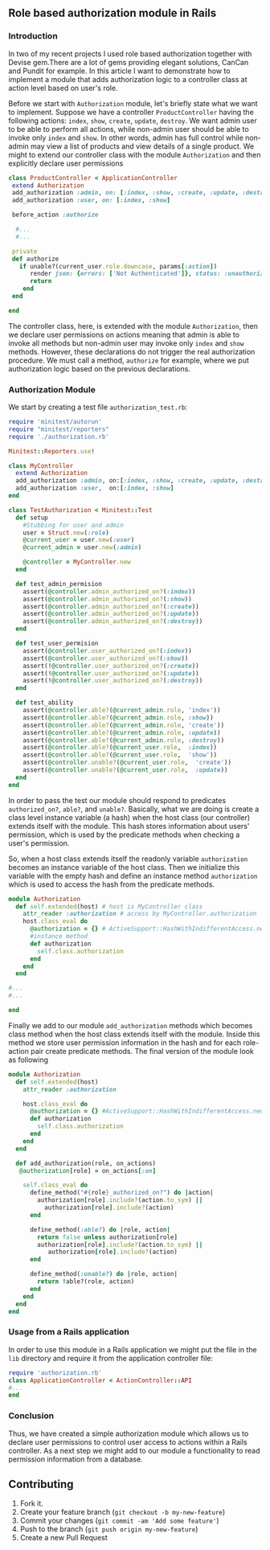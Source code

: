 ## Role based authorization module in Rails

### Introduction
In two of my recent projects I used role based authorization together with Devise gem.There are a lot of gems providing elegant solutions, CanCan and Pundit for example. In this article I want to demonstrate how to implement a module that adds authorization logic to a controller class at action level based on user's role.

Before we start with <code>Authorization</code> module, let's briefly state what we want to implement. Suppose we have a controller <code>ProductController</code> having the following actions: <code>index</code>, <code>show</code>, <code>create</code>, <code>update</code>, <code>destroy</code>. We want admin user to be able to perform all actions, while non-admin user should be able to invoke only <code>index</code> and <code>show</code>. In other words, admin has full control while non-admin may view a list of products and view details of a single product. We might to extend our controller class with the module <code>Authorization</code> and then explicitly declare user permissions

```ruby
class ProductController < ApplicationController
 extend Authorization
 add_authorization :admin, on: [:index, :show, :create, :update, :destroy]
 add_authorization :user, on: [:index, :show]

 before_action :authorize

  #...
  #...

 private
 def authorize
   if unable?(current_user.role.downcase, params[:action])
      render json: {errors: ['Not Authenticated']}, status: :unauthorized
      return
    end
 end

end
```

The controller class, here, is extended with the module <code>Authorization</code>, then we declare user permissions on actions meaning that admin is able to invoke all methods but non-admin user may invoke only <code>index</code> and <code>show</code> methods. However, these declarations do not trigger the real authorization procedure. We must call a method, <code>authorize</code> for example, where we put authorization logic based on the previous declarations.   

### Authorization Module
We start by creating a test file <code>authorization_test.rb</code>:
```ruby
require 'minitest/autorun'
require "minitest/reporters"
require './authorization.rb'

Minitest::Reporters.use!

class MyController
  extend Authorization
  add_authorization :admin, on:[:index, :show, :create, :update, :destroy]
  add_authorization :user,  on:[:index, :show]
end

class TestAuthorization < Minitest::Test
  def setup
    #Stubbing for user and admin
    user = Struct.new(:role)
    @current_user = user.new(:user)
    @current_admin = user.new(:admin)

    @controller = MyController.new
  end

  def test_admin_permision
    assert(@controller.admin_authorized_on?(:index))
    assert(@controller.admin_authorized_on?(:show))
    assert(@controller.admin_authorized_on?(:create))
    assert(@controller.admin_authorized_on?(:update))
    assert(@controller.admin_authorized_on?(:destroy))
  end

  def test_user_permision
    assert(@controller.user_authorized_on?(:index))
    assert(@controller.user_authorized_on?(:show))
    assert(!@controller.user_authorized_on?(:create))
    assert(!@controller.user_authorized_on?(:update))
    assert(!@controller.user_authorized_on?(:destroy))
  end

  def test_ability
    assert(@controller.able?(@current_admin.role, 'index'))
    assert(@controller.able?(@current_admin.role, :show))
    assert(@controller.able?(@current_admin.role, 'create'))
    assert(@controller.able?(@current_admin.role, :update))
    assert(@controller.able?(@current_admin.role, :destroy))
    assert(@controller.able?(@current_user.role,  :index))
    assert(@controller.able?(@current_user.role,  'show'))
    assert(@controller.unable?(@current_user.role,  'create'))
    assert(@controller.unable?(@current_user.role,  :update))
  end
end
```
In order to pass the test our module should respond to predicates <code>authorized_on?</code>, <code>able?</code>, and <code>unable?</code>.
Basically, what we are doing is create a class level instance variable (a hash) when the host class (our controller) extends itself with the module. This hash stores information about users' permission, which is used by the predicate methods when checking a user's permission.

So, when a host class extends itself the readonly variable <code>authorization</code> becomes an instance variable of the host class. Then we initialize this variable with the empty hash and define an instance method <code>authorization</code> which is used to access the hash from the predicate methods.
```ruby
module Authorization
  def self.extended(host) # host is MyController class
    attr_reader :authorization # access by MyController.authorization
    host.class_eval do
      @authorization = {} # ActiveSupport::HashWithIndifferentAccess.new in a Rails application
      #instance method
      def authorization
        self.class.authorization
      end
    end
  end

#...
#...

end
```
Finally we add to our module <code>add_authorization</code> methods which becomes class method when the host class extends itself with the module. Inside this method we store user permission information in the hash and for each role-action pair create predicate methods. The final version of the module look as following
```ruby
module Authorization
  def self.extended(host)
    attr_reader :authorization

    host.class_eval do
      @authorization = {} #ActiveSupport::HashWithIndifferentAccess.new
      def authorization
        self.class.authorization
      end
    end
  end

  def add_authorization(role, on_actions)
   @authorization[role] = on_actions[:on]

    self.class_eval do
      define_method("#{role}_authorized_on?") do |action|
        authorization[role].include?(action.to_sym) ||
          authorization[role].include?(action)
      end

      define_method(:able?) do |role, action|
        return false unless authorization[role]
        authorization[role].include?(action.to_sym) ||
           authorization[role].include?(action)
      end

      define_method(:unable?) do |role, action|
        return !able?(role, action)
      end
    end
  end
end
```

### Usage from a Rails application
In order to use this module in a Rails application we might put the file in the <code>lib</code> directory and require it from the application controller file:
```ruby
require 'authorization.rb'
class ApplicationController < ActionController::API
#...
end
```

### Conclusion
Thus, we have created a simple authorization module which allows us to declare user permissions to control user access to actions within a Rails controller. As a next step we might add to our module a functionality to read permission information from a database.

## Contributing

1. Fork it.
2. Create your feature branch (`git checkout -b my-new-feature`)
3. Commit your changes (`git commit -am 'Add some feature'`)
4. Push to the branch (`git push origin my-new-feature`)
5. Create a new Pull Request
